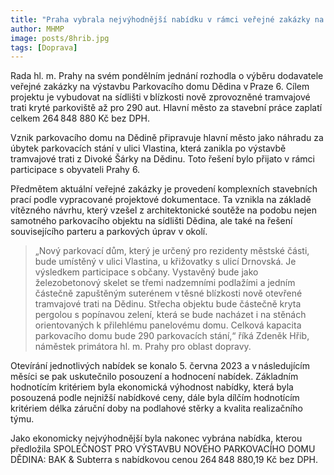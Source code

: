 ```yaml
---
title: "Praha vybrala nejvýhodnější nabídku v rámci veřejné zakázky na výstavbu Parkovacího domu Dědina"
author: MHMP
image: posts/8hrib.jpg
tags: [Doprava]
---
```


Rada hl. m. Prahy na svém pondělním jednání rozhodla o výběru dodavatele veřejné zakázky na výstavbu Parkovacího domu Dědina v Praze 6. Cílem projektu je vybudovat na sídlišti v blízkosti nově zprovozněné tramvajové trati kryté parkoviště až pro 290 aut. Hlavní město za stavební práce zaplatí celkem 264 848 880 Kč bez DPH. 

Vznik parkovacího domu na Dědině připravuje hlavní město jako náhradu za úbytek parkovacích stání v ulici Vlastina, která zanikla po výstavbě tramvajové trati z Divoké Šárky na Dědinu. Toto řešení bylo přijato v rámci participace s obyvateli Prahy 6. 

Předmětem aktuální veřejné zakázky je provedení komplexních stavebních prací podle vypracované projektové dokumentace. Ta vznikla na základě vítězného návrhu, který vzešel z architektonické soutěže na podobu nejen samotného parkovacího objektu na sídlišti Dědina, ale také na řešení souvisejícího parteru a parkových úprav v okolí.  

> „Nový parkovací dům, který je určený pro rezidenty městské části, bude umístěný v ulici Vlastina, u křižovatky s ulicí Drnovská. Je výsledkem participace s občany. Vystavěný bude jako železobetonový skelet se třemi nadzemními podlažími a jedním částečně zapuštěným suterénem v těsné blízkosti nově otevřené tramvajové trati na Dědinu. Střecha objektu bude částečně kryta pergolou s popínavou zelení, která se bude nacházet i na stěnách orientovaných k přilehlému panelovému domu. Celková kapacita parkovacího domu bude 290 parkovacích stání,“ říká Zdeněk Hřib, náměstek primátora hl. m. Prahy pro oblast dopravy.  

Otevírání jednotlivých nabídek se konalo 5. června 2023 a v následujícím měsíci se pak uskutečnilo posouzení a hodnocení nabídek. Základním hodnotícím kritériem byla ekonomická výhodnost nabídky, která byla posouzená podle nejnižší nabídkové ceny, dále byla dílčím hodnotícím kritériem délka záruční doby na podlahové stěrky a kvalita realizačního týmu. 

Jako ekonomicky nejvýhodnější byla nakonec vybrána nabídka, kterou předložila SPOLEČNOST PRO VÝSTAVBU NOVÉHO PARKOVACÍHO DOMU DĚDINA: BAK & Subterra s nabídkovou cenou 264 848 880,19 Kč bez DPH.
